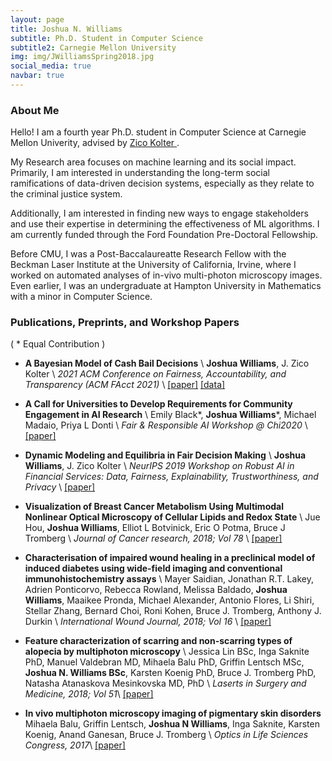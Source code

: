```yaml
---
layout: page
title: Joshua N. Williams
subtitle: Ph.D. Student in Computer Science
subtitle2: Carnegie Mellon University
img: img/JWilliamsSpring2018.jpg
social_media: true
navbar: true
---
```


### About Me 
Hello! I am a fourth year Ph.D. student in Computer Science at Carnegie Mellon Univerity, 
advised by <a href="http:zicokolter.com" target="_blank"> Zico Kolter </a>.

My Research area focuses on machine learning and its social impact. Primarily, I am interested in understanding the long-term social ramifications of data-driven decision systems, especially as they relate to the criminal justice system. 

Additionally, I am interested in finding new ways to engage stakeholders and use their expertise in determining the effectiveness of ML algorithms. I am currently funded through the Ford Foundation Pre-Doctoral Fellowship. 

Before CMU, I was a Post-Baccalaureatte Research Fellow with the Beckman Laser Institute at the University of California, Irvine, where I worked on automated analyses of in-vivo multi-photon microscopy images.
Even earlier, I was an undergraduate at Hampton University in Mathematics with a minor in Computer Science.

### Publications, Preprints, and Workshop Papers

( \* Equal Contribution )

* __A Bayesian Model of Cash Bail Decisions__ \\
 __Joshua Williams__, J. Zico Kolter \\
 <i> 2021 ACM Conference on Fairness, Accountability, and Transparency (ACM FAcct 2021) </i> \\
 <a href="https://arxiv.org/abs/2101.12267" target="_blank">[paper]</a>
 <a href="https://github.com/jnwilliams/padockets" target="_blank">[data]</a>
 &nbsp;

* __A Call for Universities to Develop Requirements for Community Engagement in AI Research__ \\
  Emily Black\*, __Joshua Williams__\*, Michael Madaio, Priya L Donti \\
 <i> Fair & Responsible AI Workshop @ Chi2020 </i> \\
 <a href="http://www.cs.cmu.edu/afs/cs.cmu.edu/user/emilybla/www/CHI2020_extended_abstract.pdf" target="_blank">[paper]</a>
 &nbsp;

* __Dynamic Modeling and Equilibria in Fair Decision Making__ \\
__Joshua Williams__, J. Zico Kolter \\
<i>NeurIPS 2019 Workshop on Robust AI in Financial Services: Data, Fairness, Explainability, Trustworthiness, and Privacy</i> \\
<a href="https://arxiv.org/abs/1911.06837" target="_blank">[paper]</a>
&nbsp;

* __Visualization of Breast Cancer Metabolism Using Multimodal Nonlinear Optical Microscopy of Cellular Lipids and Redox State__ \\
Jue Hou, __Joshua Williams__, Elliot L Botvinick, Eric O Potma, Bruce J Tromberg \\
<i> Journal of Cancer research, 2018; Vol 78</i> \\
<a href="https://cancerres.aacrjournals.org/content/78/10/2503.short" target="_blank">[paper]</a>
&nbsp;

* __Characterisation of impaired wound healing in a preclinical model of induced diabetes using wide-field imaging and conventional immunohistochemistry assays__ \\
Mayer Saidian, Jonathan R.T. Lakey, Adrien Ponticorvo, Rebecca Rowland, Melissa Baldado, __Joshua Williams__,
Maaikee Pronda, Michael Alexander, Antonio Flores, Li Shiri, Stellar Zhang, Bernard Choi, Roni Kohen, 
Bruce J. Tromberg, Anthony J. Durkin \\
<i> International Wound Journal, 2018; Vol 16 </i> \\
<a href="https://onlinelibrary.wiley.com/doi/full/10.1111/iwj.13005" target="_blank">[paper]</a>
&nbsp;

* __Feature characterization of scarring and non-scarring types of alopecia by multiphoton microscopy__ \\
Jessica Lin BSc, Inga Saknite PhD, Manuel Valdebran MD, Mihaela Balu PhD, Griffin Lentsch MSc,
__Joshua N. Williams BSc__, Karsten Koenig PhD, Bruce J. Tromberg PhD, Natasha Atanaskova Mesinkovska MD, PhD \\
<i>Laserts in Surgery and Medicine, 2018; Vol 51</i>\\
<a href="https://onlinelibrary.wiley.com/doi/full/10.1002/lsm.23017" target="_blank">[paper]</a>
&nbsp;

* __In vivo multiphoton microscopy imaging of pigmentary skin disorders__
Mihaela Balu, Griffin Lentsch, __Joshua N Williams__, Inga Saknite, Karsten Koenig, Anand Ganesan, Bruce J. Tromberg  \\
<i>Optics in Life Sciences Congress, 2017</i>\\
<a href="https://www.osapublishing.org/abstract.cfm?uri=OMP-2017-OmM3D.3" target="_blank">[paper]</a>
&nbsp;

